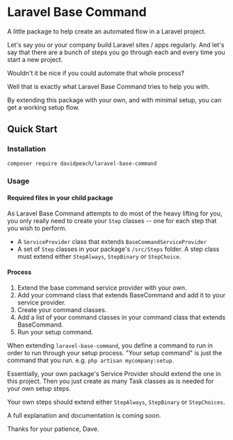 # Laravel Base Command

A little package to help create an automated flow in a Laravel project.

Let's say you or your company build Laravel sites / apps regularly. And let's say that there are a bunch of steps 
you go through each and every time you start a new project.

Wouldn't it be nice if you could automate that whole process?

Well that is exactly what Laravel Base Command tries to help you with.

By extending this package with your own, and with minimal setup, you can get a working setup flow.

## Quick Start

### Installation

```bash
composer require davidpeach/laravel-base-command
```

### Usage

#### Required files in your child package

As Laravel Base Command attempts to do most of the heavy lifting for you, you only really need to create your `Step` 
classes -- one for each step that you wish to perform.

 - A `ServiceProvider` class that extends `BaseCommandServiceProvider`
 - A set of `Step` classes in your package's `/src/Steps` folder. A step class must extend either `StepAlways`, 
   `StepBinary` or `StepChoice`.

#### Process

1. Extend the base command service provider with your own.
2. Add your command class that extends BaseCommand and add it to your service provider.
3. Create your command classes.
4. Add a list of your command classes in your command class that extends BaseCommand.
5. Run your setup command.

When extending `laravel-base-command`, you define a command to run in order to run through your setup process. "Your 
setup command" is just the command that you run. e.g. `php artisan mycompany:setup`.

Essentially, your own package's Service Provider should extend the one in this project. Then you just create as many Task classes as is needed for your own setup steps.

Your own steps should extend either `StepAlways`, `StepBinary` or `StepChoices`.

A full explanation and documentation is coming soon.

Thanks for your patience,
Dave.
